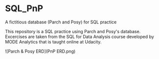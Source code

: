 # SQL_PnP
A fictitious database (Parch and Posy) for SQL practice

This repository is a SQL practice using Parch and Posy's database.  Excercises are taken from the SQL for Data Analysis course developed by MODE Analytics that is taught online at Udacity.


![Parch & Posy ERD](PnP ERD.png)
